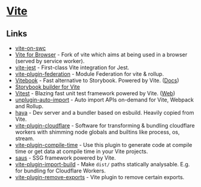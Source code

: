 # [Vite](https://vitejs.dev/)

## Links

- [vite-on-swc](https://github.com/iheyunfei/vite-on-swc)
- [Vite for Browser](https://github.com/divriots/browser-vite) - Fork of vite which aims at being used in a browser (served by service worker).
- [vite-jest](https://github.com/sodatea/vite-jest) - First-class Vite integration for Jest.
- [vite-plugin-federation](https://github.com/originjs/vite-plugin-federation) - Module Federation for vite & rollup.
- [Vitebook](https://github.com/vitebook/vitebook) - Fast alternative to Storybook. Powered by Vite. ([Docs](https://vitebook.dev/introduction/what-is-vitebook.html))
- [Storybook builder for Vite](https://github.com/eirslett/storybook-builder-vite)
- [Vitest](https://github.com/vitest-dev/vitest) - Blazing fast unit test framework powered by Vite. ([Web](https://vitest.dev/))
- [unplugin-auto-import](https://github.com/antfu/unplugin-auto-import) - Auto import APIs on-demand for Vite, Webpack and Rollup.
- [haya](https://github.com/egoist/haya) - Dev server and a bundler based on esbuild. Heavily copied from Vite.
- [vite-plugin-cloudflare](https://github.com/Aslemammad/vite-plugin-cloudflare) - Software for transforming & bundling cloudflare workers with shimming node globals and builtins like process, os, stream.
- [vite-plugin-compile-time](https://github.com/egoist/vite-plugin-compile-time) - Use this plugin to generate code at compile time or get data at compile time in your Vite projects.
- [saus](https://github.com/alloc/saus) - SSG framework powered by Vite.
- [vite-plugin-import-build](https://github.com/brillout/vite-plugin-import-build) - Make `dist/` paths statically analysable. E.g. for bundling for Cloudflare Workers.
- [vite-plugin-remove-exports](https://github.com/egoist/vite-plugin-remove-exports) - Vite plugin to remove certain exports.
